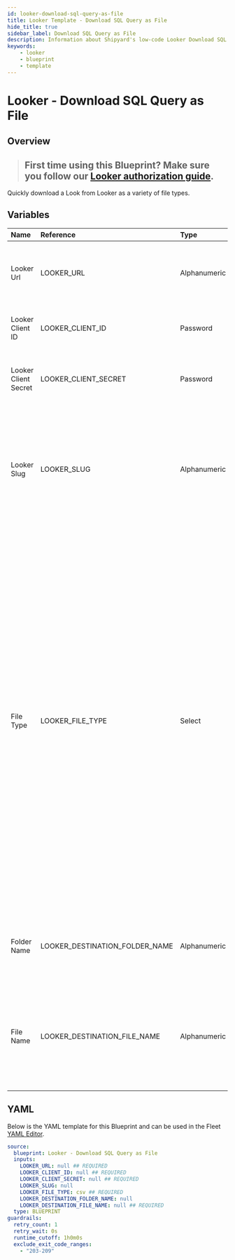```yaml
---
id: looker-download-sql-query-as-file
title: Looker Template - Download SQL Query as File
hide_title: true
sidebar_label: Download SQL Query as File
description: Information about Shipyard's low-code Looker Download SQL Query as File blueprint. Quickly run a SQL query against a Looker view or model and download the result as a variety of file types. 
keywords:
    - looker
    - blueprint
    - template
---
```


# Looker - Download SQL Query as File

## Overview

> ## **First time using this Blueprint? Make sure you follow our [Looker authorization guide](looker-authorization.md)**.

Quickly download a Look from Looker as a variety of file types.



## Variables

| Name | Reference | Type | Required | Default | Options | Description |
|:---|:---|:---|:---|:---|:---|:---|
| Looker Url | LOOKER_URL | Alphanumeric | :white_check_mark: | - | - | The base URL of your organization's looker instance. Include https:// |
| Looker Client ID | LOOKER_CLIENT_ID | Password | :white_check_mark: | - | - | The Client ID generated from Looker for API access |
| Looker Client Secret | LOOKER_CLIENT_SECRET | Password | :white_check_mark: | - | - | The secret key generated from Looker for API access |
| Looker Slug | LOOKER_SLUG | Alphanumeric | :heavy_minus_sign: | - | - | The slug value associated with the query to run. The value should be left blank if this is a downstream vessel of the Create SQL Runner Query blueprint. |
| File Type | LOOKER_FILE_TYPE | Select | :white_check_mark: | `csv` | JSON (.json): `json`<br></br><br></br>Text (.txt): `txt`<br></br><br></br>CSV (.csv): `csv`<br></br><br></br>JSON Detail (.json): `json_detail`<br></br><br></br>Markdown (.md): `md`<br></br><br></br>Excel (.xlsx): `xlsx`<br></br><br></br>SQL (.sql): `sql`<br></br><br></br>PNG (.png): `png`<br></br><br></br>JPG (.jpg): `jpg` | The type of file that will be generated from the SQL Query. |
| Folder Name | LOOKER_DESTINATION_FOLDER_NAME | Alphanumeric | :heavy_minus_sign: | - | - | Folder where the file will be created. Leave blank to store in the current working directory |
| File Name | LOOKER_DESTINATION_FILE_NAME | Alphanumeric | :white_check_mark: | - | - | File name that will be created for the Look being downloaded. Include the extension and ensure that it matches the selected File Type. |


## YAML

Below is the YAML template for this Blueprint and can be used in the Fleet [YAML Editor](../../reference/fleets/yaml-editor.md).

```yaml
source:
  blueprint: Looker - Download SQL Query as File
  inputs:
    LOOKER_URL: null ## REQUIRED
    LOOKER_CLIENT_ID: null ## REQUIRED
    LOOKER_CLIENT_SECRET: null ## REQUIRED
    LOOKER_SLUG: null 
    LOOKER_FILE_TYPE: csv ## REQUIRED
    LOOKER_DESTINATION_FOLDER_NAME: null 
    LOOKER_DESTINATION_FILE_NAME: null ## REQUIRED
  type: BLUEPRINT
guardrails:
  retry_count: 1
  retry_wait: 0s
  runtime_cutoff: 1h0m0s
  exclude_exit_code_ranges:
    - "203-209"
```
